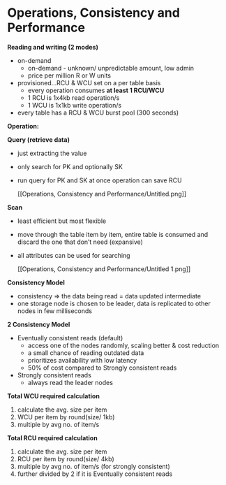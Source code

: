 # Operations, Consistency and Performance

**Reading and writing (2 modes)**

- on-demand
    - on-demand - unknown/ unpredictable amount, low admin
    - price per million R or W units
- provisioned…RCU & WCU set on a per table basis
    - every operation consumes **at least 1 RCU/WCU**
    - 1 RCU is 1x4kb read operation/s
    - 1 WCU is 1x1kb write operation/s
- every table has a RCU & WCU burst pool (300 seconds)

**Operation:**

**Query (retrieve data)**

- just extracting the value
- only search for PK and optionally SK
- run query for PK and SK at once operation can save RCU

    [[Operations, Consistency and Performance/Untitled.png]]


**Scan**

- least efficient but most flexible
- move through the table item by item, entire table is consumed and discard the one that don’t need (expansive)
- all attributes can be used for searching

    [[Operations, Consistency and Performance/Untitled 1.png]]


**Consistency Model**

- consistency ⇒ the data being read = data updated intermediate
- one storage node is chosen to be leader, data is replicated to other nodes in few milliseconds

**2 Consistency Model**

- Eventually consistent reads (default)
    - access one of the nodes randomly, scaling better & cost reduction
    - a small chance of reading outdated data
    - prioritizes availability with low latency
    - 50% of cost compared to Strongly consistent reads
- Strongly consistent reads
    - always read the leader nodes

**Total WCU required calculation**

1. calculate the avg. size per item
2. WCU per item by round(size/ 1kb)
3. multiple by avg no. of item/s

**Total RCU required calculation**

1. calculate the avg. size per item
2. RCU per item by round(size/ 4kb)
3. multiple by avg no. of item/s (for strongly consistent)
4. further divided by 2 if it is Eventually consistent reads
